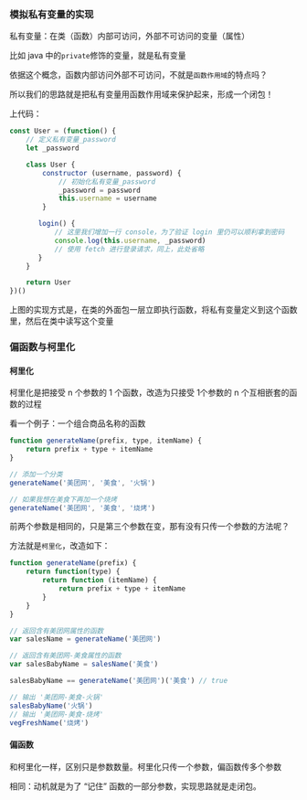 ### 模拟私有变量的实现

私有变量：在类（函数）内部可访问，外部不可访问的变量（属性）

比如 java 中的`private`修饰的变量，就是私有变量

依据这个概念，函数内部访问外部不可访问，不就是`函数作用域`的特点吗？

所以我们的思路就是把私有变量用函数作用域来保护起来，形成一个闭包！

上代码：

```javascript
const User = (function() {
    // 定义私有变量_password
    let _password

    class User {
        constructor (username, password) {
            // 初始化私有变量_password
            _password = password
            this.username = username
        }

       login() {
           // 这里我们增加一行 console，为了验证 login 里仍可以顺利拿到密码
           console.log(this.username, _password)
           // 使用 fetch 进行登录请求，同上，此处省略
       }
    }

    return User
})()
```
上图的实现方式是，在类的外面包一层立即执行函数，将私有变量定义到这个函数里，然后在类中读写这个变量

### 偏函数与柯里化

#### 柯里化

柯里化是把接受 n 个参数的 1 个函数，改造为只接受 1个参数的 n 个互相嵌套的函数的过程

看一个例子：一个组合商品名称的函数

```javascript
function generateName(prefix, type, itemName) {
    return prefix + type + itemName
}

// 添加一个分类
generateName('美团网', '美食', '火锅')

// 如果我想在美食下再加一个烧烤
generateName('美团网', '美食', '烧烤')

```

前两个参数是相同的，只是第三个参数在变，那有没有只传一个参数的方法呢？

方法就是`柯里化`，改造如下：

```Javascript
function generateName(prefix) {  
    return function(type) {
        return function (itemName) {
            return prefix + type + itemName
        }    
    }
}

// 返回含有美团网属性的函数
var salesName = generateName('美团网')

// 返回含有美团网-美食属性的函数
var salesBabyName = salesName('美食')

salesBabyName == generateName('美团网')('美食') // true

// 输出 '美团网-美食-火锅'
salesBabyName('火锅')
// 输出 '美团网-美食-烧烤'
vegFreshName('烧烤')
```

#### 偏函数

和柯里化一样，区别只是参数数量。柯里化只传一个参数，偏函数传多个参数

相同：动机就是为了 “记住” 函数的一部分参数，实现思路就是走闭包。